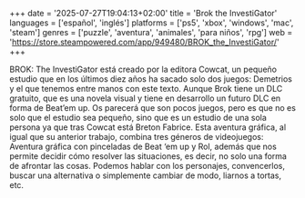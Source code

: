 +++
date = '2025-07-27T19:04:13+02:00'
title = 'Brok the InvestiGator'
languages = ['español', 'inglés']
platforms = ['ps5', 'xbox', 'windows', 'mac', 'steam']
genres = ['puzzle', 'aventura', 'animales', 'para niños', 'rpg']
web = 'https://store.steampowered.com/app/949480/BROK_the_InvestiGator/'
+++

BROK: The InvestiGator está creado por la editora Cowcat, un pequeño estudio que en los últimos diez años ha sacado solo dos juegos: Demetrios y el que tenemos entre manos con este texto. Aunque Brok tiene un DLC gratuito, que es una novela visual y tiene en desarrollo un futuro DLC en forma de Beat’em up. Os parecerá que son pocos juegos, pero es que no es solo que el estudio sea pequeño, sino que es un estudio de una sola persona ya que tras Cowcat está Breton Fabrice.
Esta aventura gráfica, al igual que su anterior trabajo, combina tres géneros de videojuegos: Aventura gráfica con pinceladas de Beat ‘em up y Rol, además que nos permite decidir cómo resolver las situaciones, es decir, no solo una forma de afrontar las cosas. Podemos hablar con los personajes, convencerlos, buscar una alternativa o simplemente cambiar de modo, liarnos a tortas, etc.
